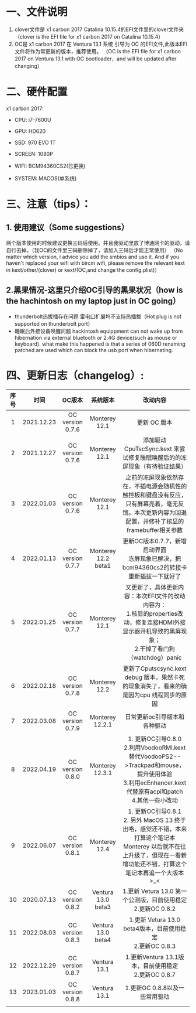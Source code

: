 # 一、文件说明
1. clover文件是 x1 carbon 2017 Catalina 10.15.4的EFI文件里的clover文件夹
   （clover is the EFI file for x1 carbon 2017 on Catalina 10.15.4）
2. OC是 x1 carbon 2017 在 Ventura 13.1 系统 引导为 OC 的EFI文件,此版本EFI文件将作为常更新的版本，推荐使用。
   （OC is the EFI file for x1 carbon 2017 on Ventura 13.1 with OC bootloader，and will be updated after changing）

# 二、硬件配置
x1 carbon 2017:
- CPU: i7-7600U
- GPU: HD620
- SSD: 970 EVO 1T

- SCREEN: 1080P
- WIFI: BCM94360CS2(已更换)
- SYSTEM: MACOS(单系统)

# 三、注意（tips）：
## 1. 使用建议（Some suggestions）

两个版本使用的时候建议更换三码后使用。并且我驱动里放了博通网卡的驱动，请自行去掉。（我OC的文件里三码删除掉了，请加入三码后才能正常使用）
（No matter which version, i advice you add the smbios and use it. And if you haven't replaced your wifi with bircm wifi, please remove the relevant kext in kext/other/(clover) or kext/(OC,and change the config.plist)）

## 2.黑果情况-这里只介绍OC引导的黑果状况（how is the hachintosh on my laptop just in OC going）

- thunderbolt热拔插存在问题
  雷电口扩展坞不支持热插拔（Hot plug is not supported on thunderbolt port）
- 睡眠后外接设备唤醒问题
  hackintosh equippment can not wake up from hibernation via external bluetooth or 2.4G device(such as mouse or keyboard). what make this happened is that a series of 060D renaming patched are used which can block the usb port when hibernating.

# 四、更新日志（changelog）:

| 序号 |    时间    |      OC版本      |      系统版本       |                           改动内容                           |
| :--: | :--------: | :--------------: | :-----------------: | :----------------------------------------------------------: |
|  1   | 2021.12.23 | OC version 0.7.6 |    Monterey 12.1    |                         更新 OC 版本                         |
|  2   | 2021.12.27 | OC version 0.7.6 |    Monterey 12.1    | 添加驱动 CpuTscSync.kext 来尝试修复睡眠唤醒后的的冻屏现象（有待验证结果） |
|  3   | 2022.01.03 | OC version 0.7.6 |    Monterey 12.1    | 之前的冻屏现象依然存在，不插电源会随机性的触控板和键盘没有反应，只有屏幕亮着，毫无反馈。本次更新内容为回退配置，并修补了核显的framebuffer相关参数 |
|  4   | 2022.01.13 | OC version 0.7.7 | Monterey 12.2 beta1 | 更新OC版本0.7.7，新增启动界面<br />冻屏现象已解决，把bcm94360cs2的转接卡重新插拔一下就好了 |
|  5   | 2022.01.25 | OC version 0.7.7 |    Monterey 12.1    | 又更新了，具体更新内容：本次EFI文件的改动内容为：<br />1.核显的properties改动，修复连接HDMI外接显示器开机导致的黑屏现象；<br />2.干掉了看门狗（watchdog）panic |
|  6   | 2022.02.18 | OC version 0.7.8 |    Monterey 12.2    | 更新了Cputscsync.kext debug 版本，果然卡死的现象消失了，看来的确是因为cpu 线程同步的原因 |
|  7   | 2022.03.08 | OC version 0.7.9 |   Monterey 12.2.1   |                 日常更新oc引导版本和各种驱动                 |
|  8   | 2022.04.19 | OC version 0.8.0 |  Monterey  12.3.1   | 1. 更新OC引导0.8.0<br>2.利用VoodooRMI.kext替代VoodooPS2-->Trackpad和mouse，提升使用体验<br>3.利用ecEnhancer.kext代替原有acpi和patch<br />4.其他一些小改动 |
|  9   | 2022.06.07 | OC version 0.8.1 |    Monterey 12.4    | 1. 更新OC引导0.8.1<br />2. 另外 MacOS 13 终于出咯，感觉还不错，本来打算这个笔记本Monterey 以后就不在往上升级了，但现在一看新增功能还不错，打算这个笔记本再追一个大版本>_< |
|  10  | 2020.07.13 | OC version 0.8.2 | Ventura 13.0 beta3  | 1.更新 Vetura 13.0 第一个公测版，目前使用稳定<br />2.更新OC 0.8.2 |
|  11  | 2022.08.03 | OC version 0.8.3 | Ventura 13.0 beta4  | 1.更新 Vetura 13.0 beta4版本，目前使用稳定<br />2.更新OC 0.8.3 |
|  12  | 2022.12.29 | OC version 0.8.7 |    Ventura 13.1     |   1.更新Ventura 13.1版本，目前使用稳定<br />2.更新OC 0.8.7   |
|  13  | 2023.01.03 | OC version 0.8.8 |    Ventura 13.1     |                1.更新OC 0.8.8以及一些常用驱动                |
|      |            |                  |                     |                                                              |
